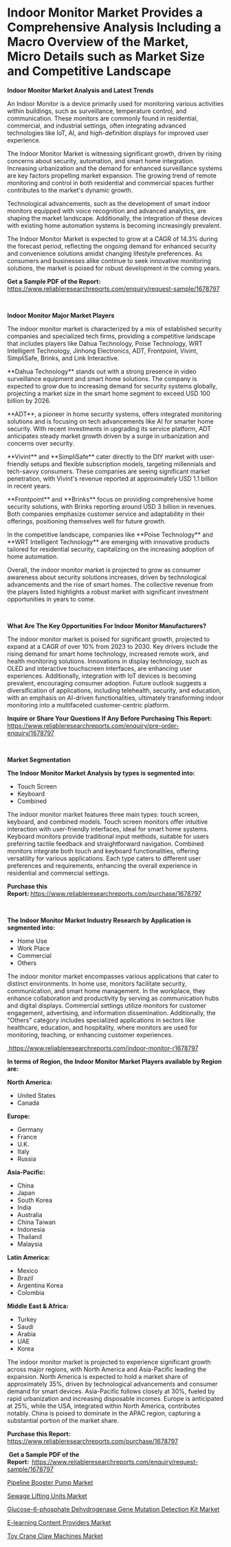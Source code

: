 <p><h1>Indoor Monitor Market Provides a Comprehensive Analysis Including a Macro Overview of the Market, Micro Details such as Market Size and Competitive Landscape</h1></p><p><strong>Indoor Monitor Market Analysis and Latest Trends</strong></p>
<p><p>An Indoor Monitor is a device primarily used for monitoring various activities within buildings, such as surveillance, temperature control, and communication. These monitors are commonly found in residential, commercial, and industrial settings, often integrating advanced technologies like IoT, AI, and high-definition displays for improved user experience. </p><p>The Indoor Monitor Market is witnessing significant growth, driven by rising concerns about security, automation, and smart home integration. Increasing urbanization and the demand for enhanced surveillance systems are key factors propelling market expansion. The growing trend of remote monitoring and control in both residential and commercial spaces further contributes to the market's dynamic growth.</p><p>Technological advancements, such as the development of smart indoor monitors equipped with voice recognition and advanced analytics, are shaping the market landscape. Additionally, the integration of these devices with existing home automation systems is becoming increasingly prevalent. </p><p>The Indoor Monitor Market is expected to grow at a CAGR of 14.3% during the forecast period, reflecting the ongoing demand for enhanced security and convenience solutions amidst changing lifestyle preferences. As consumers and businesses alike continue to seek innovative monitoring solutions, the market is poised for robust development in the coming years.</p></p>
<p><strong>Get a Sample PDF of the Report:&nbsp;</strong> <a href="https://www.reliableresearchreports.com/enquiry/request-sample/1678797?utm_campaign=112&utm_medium=2&utm_source=Github&utm_content=ia&utm_term=24032025&utm_id=indoor-monitor">https://www.reliableresearchreports.com/enquiry/request-sample/1678797</a></p>
<p>&nbsp;</p>
<p><strong>Indoor Monitor Major Market Players</strong></p>
<p><p>The indoor monitor market is characterized by a mix of established security companies and specialized tech firms, providing a competitive landscape that includes players like Dahua Technology, Poise Technology, WRT Intelligent Technology, Jinhong Electronics, ADT, Frontpoint, Vivint, SimpliSafe, Brinks, and Link Interactive.</p><p>**Dahua Technology** stands out with a strong presence in video surveillance equipment and smart home solutions. The company is expected to grow due to increasing demand for security systems globally, projecting a market size in the smart home segment to exceed USD 100 billion by 2026.</p><p>**ADT**, a pioneer in home security systems, offers integrated monitoring solutions and is focusing on tech advancements like AI for smarter home security. With recent investments in upgrading its service platform, ADT anticipates steady market growth driven by a surge in urbanization and concerns over security.</p><p>**Vivint** and **SimpliSafe** cater directly to the DIY market with user-friendly setups and flexible subscription models, targeting millennials and tech-savvy consumers. These companies are seeing significant market penetration, with Vivint's revenue reported at approximately USD 1.1 billion in recent years.</p><p>**Frontpoint** and **Brinks** focus on providing comprehensive home security solutions, with Brinks reporting around USD 3 billion in revenues. Both companies emphasize customer service and adaptability in their offerings, positioning themselves well for future growth.</p><p>In the competitive landscape, companies like **Poise Technology** and **WRT Intelligent Technology** are emerging with innovative products tailored for residential security, capitalizing on the increasing adoption of home automation.</p><p>Overall, the indoor monitor market is projected to grow as consumer awareness about security solutions increases, driven by technological advancements and the rise of smart homes. The collective revenue from the players listed highlights a robust market with significant investment opportunities in years to come.</p></p>
<p>&nbsp;</p>
<p><strong>What Are The Key Opportunities For Indoor Monitor Manufacturers?</strong></p>
<p><p>The indoor monitor market is poised for significant growth, projected to expand at a CAGR of over 10% from 2023 to 2030. Key drivers include the rising demand for smart home technology, increased remote work, and health monitoring solutions. Innovations in display technology, such as OLED and interactive touchscreen interfaces, are enhancing user experiences. Additionally, integration with IoT devices is becoming prevalent, encouraging consumer adoption. Future outlook suggests a diversification of applications, including telehealth, security, and education, with an emphasis on AI-driven functionalities, ultimately transforming indoor monitoring into a multifaceted customer-centric platform.</p></p>
<p><strong>Inquire or Share Your Questions If Any Before Purchasing This Report:</strong> <a href="https://www.reliableresearchreports.com/enquiry/pre-order-enquiry/1678797?utm_campaign=112&utm_medium=2&utm_source=Github&utm_content=ia&utm_term=24032025&utm_id=indoor-monitor">https://www.reliableresearchreports.com/enquiry/pre-order-enquiry/1678797</a></p>
<p>&nbsp;</p>
<p><strong>Market Segmentation</strong></p>
<p><strong>The Indoor Monitor Market Analysis by types is segmented into:</strong></p>
<p><ul><li>Touch Screen</li><li>Keyboard</li><li>Combined</li></ul></p>
<p><p>The indoor monitor market features three main types: touch screen, keyboard, and combined models. Touch screen monitors offer intuitive interaction with user-friendly interfaces, ideal for smart home systems. Keyboard monitors provide traditional input methods, suitable for users preferring tactile feedback and straightforward navigation. Combined monitors integrate both touch and keyboard functionalities, offering versatility for various applications. Each type caters to different user preferences and requirements, enhancing the overall experience in residential and commercial settings.</p></p>
<p><strong>Purchase this Report:&nbsp;</strong><a href="https://www.reliableresearchreports.com/purchase/1678797?utm_campaign=112&utm_medium=2&utm_source=Github&utm_content=ia&utm_term=24032025&utm_id=indoor-monitor">https://www.reliableresearchreports.com/purchase/1678797</a></p>
<p>&nbsp;</p>
<p><strong>The Indoor Monitor Market Industry Research by Application is segmented into:</strong></p>
<p><ul><li>Home Use</li><li>Work Place</li><li>Commercial</li><li>Others</li></ul></p>
<p><p>The indoor monitor market encompasses various applications that cater to distinct environments. In home use, monitors facilitate security, communication, and smart home management. In the workplace, they enhance collaboration and productivity by serving as communication hubs and digital displays. Commercial settings utilize monitors for customer engagement, advertising, and information dissemination. Additionally, the "Others" category includes specialized applications in sectors like healthcare, education, and hospitality, where monitors are used for monitoring, teaching, or enhancing customer experiences.</p></p>
<p><a href="https://www.reliableresearchreports.com/indoor-monitor-r1678797?utm_campaign=112&utm_medium=2&utm_source=Github&utm_content=ia&utm_term=24032025&utm_id=indoor-monitor">&nbsp;https://www.reliableresearchreports.com/indoor-monitor-r1678797</a></p>
<p><strong>In terms of Region, the Indoor Monitor Market Players available by Region are:</strong></p>
<p>
    <p> <strong> North America: </strong>
        <ul>
            <li>United States</li>
            <li>Canada</li>
        </ul>
        </p> 
    <p> <strong> Europe: </strong>
        <ul>
            <li>Germany</li>
            <li>France</li>
            <li>U.K.</li>
            <li>Italy</li>
            <li>Russia</li>
        </ul>
        </p> 
    <p> <strong> Asia-Pacific: </strong>
        <ul>
            <li>China</li>
            <li>Japan</li>
            <li>South Korea</li>
            <li>India</li>
            <li>Australia</li>
            <li>China Taiwan</li>
            <li>Indonesia</li>
            <li>Thailand</li>
            <li>Malaysia</li>
        </ul>
        </p> 
    <p> <strong> Latin America: </strong>
        <ul>
            <li>Mexico</li>
            <li>Brazil</li>
            <li>Argentina Korea</li>
            <li>Colombia</li>
        </ul>
        </p> 
    <p> <strong> Middle East & Africa: </strong>
        <ul>
            <li>Turkey</li>
            <li>Saudi</li>
            <li>Arabia</li>
            <li>UAE</li>
            <li>Korea</li>
        </ul>
    </p>
    </p>
<p><p>The indoor monitor market is projected to experience significant growth across major regions, with North America and Asia-Pacific leading the expansion. North America is expected to hold a market share of approximately 35%, driven by technological advancements and consumer demand for smart devices. Asia-Pacific follows closely at 30%, fueled by rapid urbanization and increasing disposable incomes. Europe is anticipated at 25%, while the USA, integrated within North America, contributes notably. China is poised to dominate in the APAC region, capturing a substantial portion of the market share.</p></p>
<p><strong>Purchase this Report: </strong><a href="https://www.reliableresearchreports.com/purchase/1678797?utm_campaign=112&utm_medium=2&utm_source=Github&utm_content=ia&utm_term=24032025&utm_id=indoor-monitor">https://www.reliableresearchreports.com/purchase/1678797</a></p>
<p>&nbsp;<strong>Get a Sample PDF of the Report:&nbsp;&nbsp;</strong><a href="https://www.reliableresearchreports.com/enquiry/request-sample/1678797?utm_campaign=112&utm_medium=2&utm_source=Github&utm_content=ia&utm_term=24032025&utm_id=indoor-monitor">https://www.reliableresearchreports.com/enquiry/request-sample/1678797</a></p>
<p><strong></strong></p>
<p><p><a href="https://github.com/blauetrelawz/Market-Research-Report-List-1/blob/main/pipeline-booster-pump-market.md?utm_campaign=112&utm_medium=2&utm_source=Github&utm_content=ia&utm_term=24032025&utm_id=indoor-monitor">Pipeline Booster Pump Market</a></p><p><a href="https://github.com/porstgowinjq/Market-Research-Report-List-1/blob/main/sewage-lifting-units-market.md?utm_campaign=112&utm_medium=2&utm_source=Github&utm_content=ia&utm_term=24032025&utm_id=indoor-monitor">Sewage Lifting Units Market</a></p><p><a href="https://github.com/amagloeaad54/Market-Research-Report-List-1/blob/main/glucose-6-phosphate-dehydrogenase-gene-mutation-detection-kit-market.md?utm_campaign=112&utm_medium=2&utm_source=Github&utm_content=ia&utm_term=24032025&utm_id=indoor-monitor">Glucose-6-phosphate Dehydrogenase Gene Mutation Detection Kit Market</a></p><p><a href="https://github.com/neiridionna/Market-Research-Report-List-1/blob/main/e-learning-content-providers-market.md?utm_campaign=112&utm_medium=2&utm_source=Github&utm_content=ia&utm_term=24032025&utm_id=indoor-monitor">E-learning Content Providers Market</a></p><p><a href="https://github.com/ximensbisade/Market-Research-Report-List-1/blob/main/toy-crane-claw-machines-market.md?utm_campaign=112&utm_medium=2&utm_source=Github&utm_content=ia&utm_term=24032025&utm_id=indoor-monitor">Toy Crane Claw Machines Market</a></p></p>